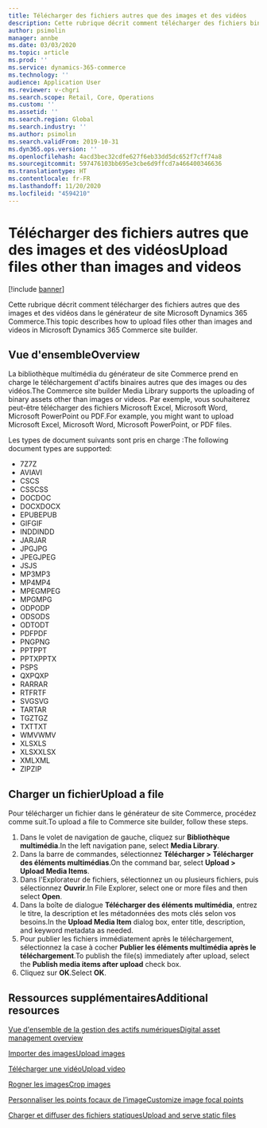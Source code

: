 ```yaml
---
title: Télécharger des fichiers autres que des images et des vidéos
description: Cette rubrique décrit comment télécharger des fichiers binaires autres que des images et des vidéos dans le générateur de site Microsoft Dynamics 365 Commerce.
author: psimolin
manager: annbe
ms.date: 03/03/2020
ms.topic: article
ms.prod: ''
ms.service: dynamics-365-commerce
ms.technology: ''
audience: Application User
ms.reviewer: v-chgri
ms.search.scope: Retail, Core, Operations
ms.custom: ''
ms.assetid: ''
ms.search.region: Global
ms.search.industry: ''
ms.author: psimolin
ms.search.validFrom: 2019-10-31
ms.dyn365.ops.version: ''
ms.openlocfilehash: 4acd3bec32cdfe627f6eb33dd5dc652f7cff74a8
ms.sourcegitcommit: 597476103bb695e3cbe6d9ffcd7a466400346636
ms.translationtype: HT
ms.contentlocale: fr-FR
ms.lasthandoff: 11/20/2020
ms.locfileid: "4594210"
---
```

# <a name="upload-files-other-than-images-and-videos"></a><span data-ttu-id="6710d-103">Télécharger des fichiers autres que des images et des vidéos</span><span class="sxs-lookup"><span data-stu-id="6710d-103">Upload files other than images and videos</span></span>

[!include [banner](includes/banner.md)]

<span data-ttu-id="6710d-104">Cette rubrique décrit comment télécharger des fichiers autres que des images et des vidéos dans le générateur de site Microsoft Dynamics 365 Commerce.</span><span class="sxs-lookup"><span data-stu-id="6710d-104">This topic describes how to upload files other than images and videos in Microsoft Dynamics 365 Commerce site builder.</span></span>

## <a name="overview"></a><span data-ttu-id="6710d-105">Vue d'ensemble</span><span class="sxs-lookup"><span data-stu-id="6710d-105">Overview</span></span>

<span data-ttu-id="6710d-106">La bibliothèque multimédia du générateur de site Commerce prend en charge le téléchargement d'actifs binaires autres que des images ou des vidéos.</span><span class="sxs-lookup"><span data-stu-id="6710d-106">The Commerce site builder Media Library supports the uploading of binary assets other than images or videos.</span></span> <span data-ttu-id="6710d-107">Par exemple, vous souhaiterez peut-être télécharger des fichiers Microsoft Excel, Microsoft Word, Microsoft PowerPoint ou PDF.</span><span class="sxs-lookup"><span data-stu-id="6710d-107">For example, you might want to upload Microsoft Excel, Microsoft Word, Microsoft PowerPoint, or PDF files.</span></span>

<span data-ttu-id="6710d-108">Les types de document suivants sont pris en charge :</span><span class="sxs-lookup"><span data-stu-id="6710d-108">The following document types are supported:</span></span>
- <span data-ttu-id="6710d-109">7Z</span><span class="sxs-lookup"><span data-stu-id="6710d-109">7Z</span></span>
- <span data-ttu-id="6710d-110">AVI</span><span class="sxs-lookup"><span data-stu-id="6710d-110">AVI</span></span>
- <span data-ttu-id="6710d-111">CS</span><span class="sxs-lookup"><span data-stu-id="6710d-111">CS</span></span>
- <span data-ttu-id="6710d-112">CSS</span><span class="sxs-lookup"><span data-stu-id="6710d-112">CSS</span></span>
- <span data-ttu-id="6710d-113">DOC</span><span class="sxs-lookup"><span data-stu-id="6710d-113">DOC</span></span>
- <span data-ttu-id="6710d-114">DOCX</span><span class="sxs-lookup"><span data-stu-id="6710d-114">DOCX</span></span>
- <span data-ttu-id="6710d-115">EPUB</span><span class="sxs-lookup"><span data-stu-id="6710d-115">EPUB</span></span>
- <span data-ttu-id="6710d-116">GIF</span><span class="sxs-lookup"><span data-stu-id="6710d-116">GIF</span></span>
- <span data-ttu-id="6710d-117">INDD</span><span class="sxs-lookup"><span data-stu-id="6710d-117">INDD</span></span>
- <span data-ttu-id="6710d-118">JAR</span><span class="sxs-lookup"><span data-stu-id="6710d-118">JAR</span></span>
- <span data-ttu-id="6710d-119">JPG</span><span class="sxs-lookup"><span data-stu-id="6710d-119">JPG</span></span>
- <span data-ttu-id="6710d-120">JPEG</span><span class="sxs-lookup"><span data-stu-id="6710d-120">JPEG</span></span>
- <span data-ttu-id="6710d-121">JS</span><span class="sxs-lookup"><span data-stu-id="6710d-121">JS</span></span>
- <span data-ttu-id="6710d-122">MP3</span><span class="sxs-lookup"><span data-stu-id="6710d-122">MP3</span></span>
- <span data-ttu-id="6710d-123">MP4</span><span class="sxs-lookup"><span data-stu-id="6710d-123">MP4</span></span>
- <span data-ttu-id="6710d-124">MPEG</span><span class="sxs-lookup"><span data-stu-id="6710d-124">MPEG</span></span>
- <span data-ttu-id="6710d-125">MPG</span><span class="sxs-lookup"><span data-stu-id="6710d-125">MPG</span></span>
- <span data-ttu-id="6710d-126">ODP</span><span class="sxs-lookup"><span data-stu-id="6710d-126">ODP</span></span>
- <span data-ttu-id="6710d-127">ODS</span><span class="sxs-lookup"><span data-stu-id="6710d-127">ODS</span></span>
- <span data-ttu-id="6710d-128">ODT</span><span class="sxs-lookup"><span data-stu-id="6710d-128">ODT</span></span>
- <span data-ttu-id="6710d-129">PDF</span><span class="sxs-lookup"><span data-stu-id="6710d-129">PDF</span></span>
- <span data-ttu-id="6710d-130">PNG</span><span class="sxs-lookup"><span data-stu-id="6710d-130">PNG</span></span>
- <span data-ttu-id="6710d-131">PPT</span><span class="sxs-lookup"><span data-stu-id="6710d-131">PPT</span></span>
- <span data-ttu-id="6710d-132">PPTX</span><span class="sxs-lookup"><span data-stu-id="6710d-132">PPTX</span></span>
- <span data-ttu-id="6710d-133">PS</span><span class="sxs-lookup"><span data-stu-id="6710d-133">PS</span></span>
- <span data-ttu-id="6710d-134">QXP</span><span class="sxs-lookup"><span data-stu-id="6710d-134">QXP</span></span>
- <span data-ttu-id="6710d-135">RAR</span><span class="sxs-lookup"><span data-stu-id="6710d-135">RAR</span></span>
- <span data-ttu-id="6710d-136">RTF</span><span class="sxs-lookup"><span data-stu-id="6710d-136">RTF</span></span>
- <span data-ttu-id="6710d-137">SVG</span><span class="sxs-lookup"><span data-stu-id="6710d-137">SVG</span></span>
- <span data-ttu-id="6710d-138">TAR</span><span class="sxs-lookup"><span data-stu-id="6710d-138">TAR</span></span>
- <span data-ttu-id="6710d-139">TGZ</span><span class="sxs-lookup"><span data-stu-id="6710d-139">TGZ</span></span>
- <span data-ttu-id="6710d-140">TXT</span><span class="sxs-lookup"><span data-stu-id="6710d-140">TXT</span></span>
- <span data-ttu-id="6710d-141">WMV</span><span class="sxs-lookup"><span data-stu-id="6710d-141">WMV</span></span>
- <span data-ttu-id="6710d-142">XLS</span><span class="sxs-lookup"><span data-stu-id="6710d-142">XLS</span></span>
- <span data-ttu-id="6710d-143">XLSX</span><span class="sxs-lookup"><span data-stu-id="6710d-143">XLSX</span></span>
- <span data-ttu-id="6710d-144">XML</span><span class="sxs-lookup"><span data-stu-id="6710d-144">XML</span></span>
- <span data-ttu-id="6710d-145">ZIP</span><span class="sxs-lookup"><span data-stu-id="6710d-145">ZIP</span></span>

## <a name="upload-a-file"></a><span data-ttu-id="6710d-146">Charger un fichier</span><span class="sxs-lookup"><span data-stu-id="6710d-146">Upload a file</span></span>

<span data-ttu-id="6710d-147">Pour télécharger un fichier dans le générateur de site Commerce, procédez comme suit.</span><span class="sxs-lookup"><span data-stu-id="6710d-147">To upload a file to Commerce site builder, follow these steps.</span></span>

1. <span data-ttu-id="6710d-148">Dans le volet de navigation de gauche, cliquez sur **Bibliothèque multimédia**.</span><span class="sxs-lookup"><span data-stu-id="6710d-148">In the left navigation pane, select **Media Library**.</span></span>
1. <span data-ttu-id="6710d-149">Dans la barre de commandes, sélectionnez **Télécharger \> Télécharger des éléments multimédias**.</span><span class="sxs-lookup"><span data-stu-id="6710d-149">On the command bar, select **Upload \> Upload Media Items**.</span></span>
1. <span data-ttu-id="6710d-150">Dans l'Explorateur de fichiers, sélectionnez un ou plusieurs fichiers, puis sélectionnez **Ouvrir**.</span><span class="sxs-lookup"><span data-stu-id="6710d-150">In File Explorer, select one or more files and then select **Open**.</span></span>
1. <span data-ttu-id="6710d-151">Dans la boîte de dialogue **Télécharger des éléments multimédia**, entrez le titre, la description et les métadonnées des mots clés selon vos besoins.</span><span class="sxs-lookup"><span data-stu-id="6710d-151">In the **Upload Media Item** dialog box, enter title, description, and keyword metadata as needed.</span></span>
1. <span data-ttu-id="6710d-152">Pour publier les fichiers immédiatement après le téléchargement, sélectionnez la case à cocher **Publier les éléments multimédia après le téléchargement**.</span><span class="sxs-lookup"><span data-stu-id="6710d-152">To publish the file(s) immediately after upload, select the **Publish media items after upload** check box.</span></span>
1. <span data-ttu-id="6710d-153">Cliquez sur **OK**.</span><span class="sxs-lookup"><span data-stu-id="6710d-153">Select **OK**.</span></span>

## <a name="additional-resources"></a><span data-ttu-id="6710d-154">Ressources supplémentaires</span><span class="sxs-lookup"><span data-stu-id="6710d-154">Additional resources</span></span>

[<span data-ttu-id="6710d-155">Vue d'ensemble de la gestion des actifs numériques</span><span class="sxs-lookup"><span data-stu-id="6710d-155">Digital asset management overview</span></span>](dam-overview.md)

[<span data-ttu-id="6710d-156">Importer des images</span><span class="sxs-lookup"><span data-stu-id="6710d-156">Upload images</span></span>](dam-upload-images.md)

[<span data-ttu-id="6710d-157">Télécharger une vidéo</span><span class="sxs-lookup"><span data-stu-id="6710d-157">Upload video</span></span>](dam-upload-video.md)

[<span data-ttu-id="6710d-158">Rogner les images</span><span class="sxs-lookup"><span data-stu-id="6710d-158">Crop images</span></span>](dam-crop-images.md)

[<span data-ttu-id="6710d-159">Personnaliser les points focaux de l’image</span><span class="sxs-lookup"><span data-stu-id="6710d-159">Customize image focal points</span></span>](dam-custom-focal-point.md)

[<span data-ttu-id="6710d-160">Charger et diffuser des fichiers statiques</span><span class="sxs-lookup"><span data-stu-id="6710d-160">Upload and serve static files</span></span>](upload-serve-static-files.md)
